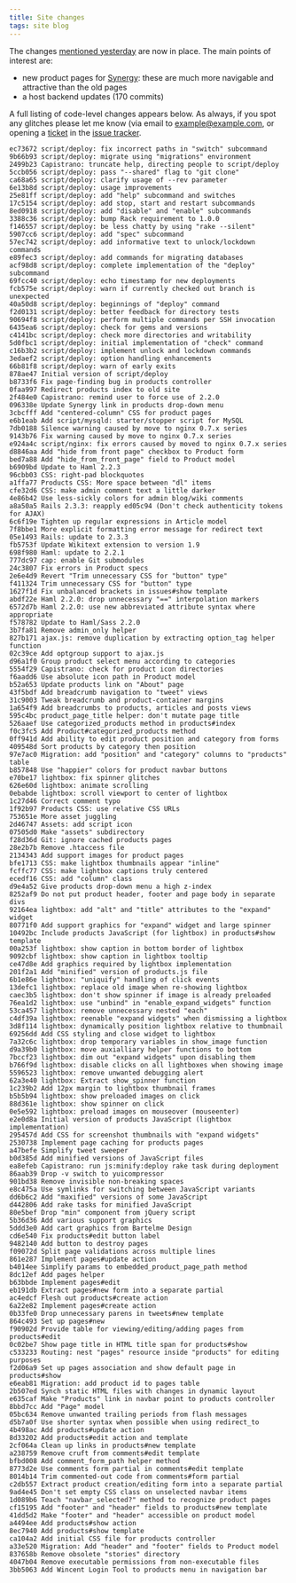 ```yaml
---
title: Site changes
tags: site blog
---
```


The changes [mentioned yesterday](/blog/upcoming-site-changes) are now in place. The main points of interest are:

-   new product pages for [Synergy](/wiki/Synergy): these are much more navigable and attractive than the old pages
-   a host backend updates (170 commits)

A full listing of code-level changes appears below. As always, if you spot any glitches please let me know (via email to <example@example.com>, or opening a [ticket](/wiki/ticket) in the [issue tracker](/wiki/issue_tracker).

    ec73672 script/deploy: fix incorrect paths in "switch" subcommand
    9b66b93 script/deploy: migrate using "migrations" environment
    2499b23 Capistrano: truncate help, directing people to script/deploy
    5ccb056 script/deploy: pass "--shared" flag to "git clone"
    ca68a65 script/deploy: clarify usage of --rev parameter
    6e13b8d script/deploy: usage improvements
    25e81ff script/deploy: add "help" subcommand and switches
    17c5154 script/deploy: add stop, start and restart subcommands
    8ed0918 script/deploy: add "disable" and "enable" subcommands
    3388c36 script/deploy: bump Rack requirement to 1.0.0
    f146557 script/deploy: be less chatty by using "rake --silent"
    5907cc6 script/deploy: add "spec" subcommand
    57ec742 script/deploy: add informative text to unlock/lockdown commands
    e89fec3 script/deploy: add commands for migrating databases
    acf98d8 script/deploy: complete implementation of the "deploy" subcommand
    69fcc40 script/deploy: echo timestamp for new deployments
    fcb575e script/deploy: warn if currently checked out branch is unexpected
    40a50d8 script/deploy: beginnings of "deploy" command
    f2d0131 script/deploy: better feedback for directory tests
    90694f8 script/deploy: perform multiple commands per SSH invocation
    6435ea6 script/deploy: check for gems and versions
    c4141bc script/deploy: check more directories and writability
    5d0fbc1 script/deploy: initial implementation of "check" command
    c16b3b2 script/deploy: implement unlock and lockdown commands
    3edaef2 script/deploy: option handling enhancements
    66b81f8 script/deploy: warn of early exits
    878ae47 Initial version of script/deploy
    b8733f6 Fix page-finding bug in products controller
    0faa997 Redirect products index to old site
    2f484e0 Capistrano: remind user to force use of 2.2.0
    096338e Update Synergy link in products drop-down menu
    3cbcfff Add "centered-column" CSS for product pages
    e6b1eab Add script/mysqld: starter/stopper script for MySQL
    7db0188 Silence warning caused by move to nginx 0.7.x series
    9143b76 Fix warning caused by move to nginx 0.7.x series
    e924a4c script/nginx: fix errors caused by moved to nginx 0.7.x series
    d8846aa Add "hide from front page" checkbox to Product form
    bed7a88 Add "hide_from_front_page" field to Product model
    b6909bd Update to Haml 2.2.3
    96cbb03 CSS: right-pad blockquotes
    a1ffa77 Products CSS: More space between "dl" items
    cfe32d6 CSS: make admin comment text a little darker
    4e86b42 Use less-sickly colors for admin blog/wiki comments
    a8a50a5 Rails 2.3.3: reapply ed05c94 (Don't check authenticity tokens for AJAX)
    6c6f19e Tighten up regular expressions in Article model
    7f8bbe1 More explicit formatting error message for redirect text
    05e1493 Rails: update to 2.3.3
    fb5753f Update Wikitext extension to version 1.9
    698f980 Haml: update to 2.2.1
    777dc97 cap: enable Git submodules
    24c3807 Fix errors in Product specs
    2e6e4d9 Revert "Trim unnecessary CSS for "button" type"
    f411324 Trim unnecessary CSS for "button" type
    1627f1d Fix unbalanced brackets in issues#show template
    abdf22e Haml 2.2.0: drop unnecessary "==" interpolation markers
    6572d7b Haml 2.2.0: use new abbreviated attribute syntax where appropriate
    f578782 Update to Haml/Sass 2.2.0
    3b7fa81 Remove admin_only helper
    827b171 ajax.js: remove duplication by extracting option_tag helper function
    02c39ce Add optgroup support to ajax.js
    d96a1f0 Group product select menu according to categories
    5554f29 Capistrano: check for product icon directories
    f6aadd6 Use absolute icon path in Product model
    b52a653 Update products link on "About" page
    43f5bdf Add breadcrumb navigation to "tweet" views
    31c9003 Tweak breadcrumb and product-container margins
    1a654f9 Add breadcrumbs to products, articles and posts views
    595c4bc product_page_title helper: don't mutate page title
    526aaef Use categorized_products method in products#index
    f0c3fc5 Add Product#categorized_products method
    0ff941d Add ability to edit product position and category from forms
    409548d Sort products by category then position
    97e7ac0 Migration: add "position" and "category" columns to "products" table
    b857848 Use "happier" colors for product navbar buttons
    e70be17 lightbox: fix spinner glitches
    626e60d lightbox: animate scrolling
    0ebabde lightbox: scroll viewport to center of lightbox
    1c27d46 Correct comment typo
    1f92b97 Products CSS: use relative CSS URLs
    753651e More asset juggling
    2d46747 Assets: add script icon
    07505d0 Make "assets" subdirectory
    f28d36d Git: ignore cached products pages
    28e2b7b Remove .htaccess file
    2134343 Add support images for product pages
    bfe1713 CSS: make lightbox thumbnails appear "inline"
    fcffc77 CSS: make lightbox captions truly centered
    ecedf16 CSS: add "column" class
    d9e4a52 Give products drop-down menu a high z-index
    8252af9 Do not put product header, footer and page body in separate divs
    92164ea lightbox: add "alt" and "title" attributes to the "expand" widget
    80771f0 Add support graphics for "expand" widget and large spinner
    10492bc Include products JavaScript (for lightbox) in products#show template
    00a253f lightbox: show caption in bottom border of lightbox
    9092cbf lightbox: show caption in lightbox tooltip
    ce47d8e Add graphics required by lightbox implementation
    201f2a1 Add "minified" version of products.js file
    6b1e86e lightbox: "uniquify" handling of click events
    13defc1 lightbox: replace old image when re-showing lightbox
    caec3b5 lightbox: don't show spinner if image is already preloaded
    76ea1d2 lightbox: use "unbind" in "enable_expand_widgets" function
    53ca457 lightbox: remove unnecessary nested "each"
    c4df39a lightbox: reenable "expand widgets" when dismissing a lightbox
    3d8f114 lightbox: dynamically position lightbox relative to thumbnail
    69256dd Add CSS styling and close widget to lightbox
    7a32c6c lightbox: drop temporary variables in show_image function
    d9a39b0 lightbox: move auxialliary helper functions to bottom
    7bccf23 lightbox: dim out "expand widgets" upon disabling them
    b766f9d lightbox: disable clicks on all lightboxes when showing image
    5596523 lightbox: remove unwanted debugging alert
    62a3e40 lightbox: Extract show_spinner function
    1c239b2 Add 12px margin to lightbox thumbnail frames
    b5b5b94 lightbox: show preloaded images on click
    88d361e lightbox: show spinner on click
    0e5e592 lightbox: preload images on mouseover (mouseenter)
    e2e0d8a Initial version of products JavaScript (lightbox implementation)
    295457d Add CSS for screenshot thumbnails with "expand widgets"
    2530738 Implement page caching for products pages
    a47befe Simplify tweet sweeper
    b0d385d Add minified versions of JavaScript files
    ea8efeb Capistrano: run js:minify:deploy rake task during deployment
    86aab39 Drop -v switch to yuicompressor
    901bd38 Remove invisible non-breaking spaces
    e8c475a Use symlinks for switching between JavaScript variants
    dd6b6c2 Add "maxified" versions of some JavaScript
    d442806 Add rake tasks for minified JavaScript
    80e5bef Drop "min" component from jQuery script
    5b36d36 Add various support graphics
    5ddd3e0 Add cart graphics from Bartelme Design
    cd6e540 Fix products#edit button label
    9482140 Add button to destroy pages
    f09072d Split page validations across multiple lines
    861e287 Implement pages#update action
    b4014ee Simplify params to embedded_product_page_path method
    8dc12ef Add pages helper
    b63bbde Implement pages#edit
    eb191db Extract pages#new form into a separate partial
    ac4edcf Flesh out products#create action
    6a22e82 Implement pages#create action
    0b33fe0 Drop unnecessary parens in tweets#new template
    864c493 Set up pages#new
    f90902d Provide table for viewing/editing/adding pages from products#edit
    0c02be7 Show page title in HTML title span for products#show
    c533233 Routing: nest "pages" resource inside "products" for editing purposes
    f2d06a9 Set up pages association and show default page in products#show
    e6eab81 Migration: add product id to pages table
    2b507ed Synch static HTML files with changes in dynamic layout
    e635caf Make "Products" link in navbar point to products controller
    8bbd7cc Add "Page" model
    05bc634 Remove unwanted trailing periods from flash messages
    d5b7a0f Use shorter syntax when possible when using redirect_to
    4b498ac Add products#update action
    8d33202 Add products#edit action and template
    2cf064a Clean up links in products#new template
    a238759 Remove cruft from comments#edit template
    bfbd008 Add comment_form_path helper method
    8773d2e Use comments form partial in comments#edit template
    8014b14 Trim commented-out code from comments#form partial
    c2db557 Extract product creation/editing form into a separate partial
    9ad4e45 Don't set empty CSS class on unselected navbar items
    1d089b6 Teach "navbar_selected?" method to recognize product pages
    cf15195 Add "footer" and "header" fields to products#new template
    41dd5d2 Make "footer" and "header" accessible on product model
    a4494ee Add products#show action
    8ec7940 Add products#show template
    ca104a2 Add initial CSS file for products controller
    a33e520 Migration: Add "header" and "footer" fields to Product model
    837658b Remove obsolete "stories" directory
    4047b04 Remove executable permissions from non-executable files
    3bb5063 Add Wincent Login Tool to products menu in navigation bar
